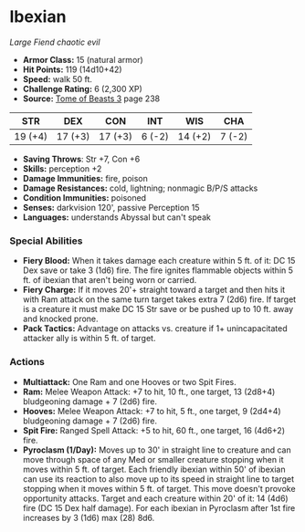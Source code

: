 # Ibexian

*Large* *Fiend* *chaotic evil*

- **Armor Class:** 15 (natural armor)
- **Hit Points:** 119 (14d10+42)
- **Speed:** walk 50 ft.
- **Challenge Rating:** 6 (2,300 XP)
- **Source:** [Tome of Beasts 3](https://koboldpress.com/kpstore/product/tome-of-beasts-3-for-5th-edition/) page 238

| STR | DEX | CON | INT | WIS | CHA |
| --- | --- | --- | --- | --- | --- |
| 19 (+4) | 17 (+3) | 17 (+3) | 6 (-2) | 14 (+2) | 7 (-2) |

- **Saving Throws**: Str +7, Con +6
- **Skills:** perception +2
- **Damage Immunities:** fire, poison
- **Damage Resistances:** cold, lightning; nonmagic B/P/S attacks
- **Condition Immunities:** poisoned
- **Senses:** darkvision 120', passive Perception 15
- **Languages:** understands Abyssal but can't speak

### Special Abilities

- **Fiery Blood:** When it takes damage each creature within 5 ft. of it: DC 15 Dex save or take 3 (1d6) fire. The fire ignites flammable objects within 5 ft. of ibexian that aren't being worn or carried.
- **Fiery Charge:** If it moves 20'+ straight toward a target and then hits it with Ram attack on the same turn target takes extra 7 (2d6) fire. If target is a creature it must make DC 15 Str save or be pushed up to 10 ft. away and knocked prone.
- **Pack Tactics:** Advantage on attacks vs. creature if 1+ unincapacitated attacker ally is within 5 ft. of target.

### Actions

- **Multiattack:** One Ram and one Hooves or two Spit Fires.
- **Ram:** Melee Weapon Attack: +7 to hit, 10 ft., one target, 13 (2d8+4) bludgeoning damage + 7 (2d6) fire.
- **Hooves:** Melee Weapon Attack: +7 to hit, 5 ft., one target, 9 (2d4+4) bludgeoning damage + 7 (2d6) fire.
- **Spit Fire:** Ranged Spell Attack: +5 to hit, 60 ft., one target, 16 (4d6+2) fire.
- **Pyroclasm (1/Day):** Moves up to 30' in straight line to creature and can move through space of any Med or smaller creature stopping when it moves within 5 ft. of target. Each friendly ibexian within 50' of ibexian can use its reaction to also move up to its speed in straight line to target stopping when it moves within 5 ft. of target. This move doesn't provoke opportunity attacks. Target and each creature within 20' of it: 14 (4d6) fire (DC 15 Dex half damage). For each ibexian in Pyroclasm after 1st fire increases by 3 (1d6) max (28) 8d6.



